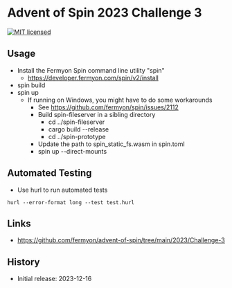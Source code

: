 # Advent of Spin 2023 Challenge 3

[![MIT licensed][mit-badge]][mit-url]

[mit-badge]: https://img.shields.io/badge/license-MIT-blue.svg
[mit-url]: https://github.com/david-wallace-croft/advent-of-spin/blob/main/LICENSE.txt

## Usage

- Install the Fermyon Spin command line utility "spin"
  - https://developer.fermyon.com/spin/v2/install
- spin build
- spin up
  - If running on Windows, you might have to do some workarounds
    - See https://github.com/fermyon/spin/issues/2112
    - Build spin-fileserver in a sibling directory
      - cd ../spin-fileserver
      - cargo build --release
      - cd ../spin-prototype
    - Update the path to spin_static_fs.wasm in spin.toml
    - spin up --direct-mounts

## Automated Testing

- Use hurl to run automated tests
```
hurl --error-format long --test test.hurl
```

## Links

- https://github.com/fermyon/advent-of-spin/tree/main/2023/Challenge-3

## History

- Initial release: 2023-12-16
